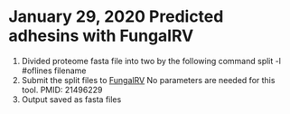 # January 29, 2020 Predicted adhesins with FungalRV
1. Divided proteome fasta file into two by the following command split -l #oflines filename
2. Submit the split files to [FungalRV](http://fungalrv.igib.res.in/query.php) No parameters are needed for this tool. PMID: 21496229
3. Output saved as fasta files
